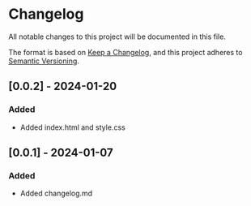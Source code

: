 # Changelog

All notable changes to this project will be documented in this file.

The format is based on [Keep a Changelog](https://keepachangelog.com/en/1.0.0/),
and this project adheres to [Semantic Versioning](https://semver.org/spec/v2.0.0.html).

## [0.0.2] - 2024-01-20
### Added

 - Added index.html and style.css
 


## [0.0.1] - 2024-01-07
### Added

 - Added changelog.md
 